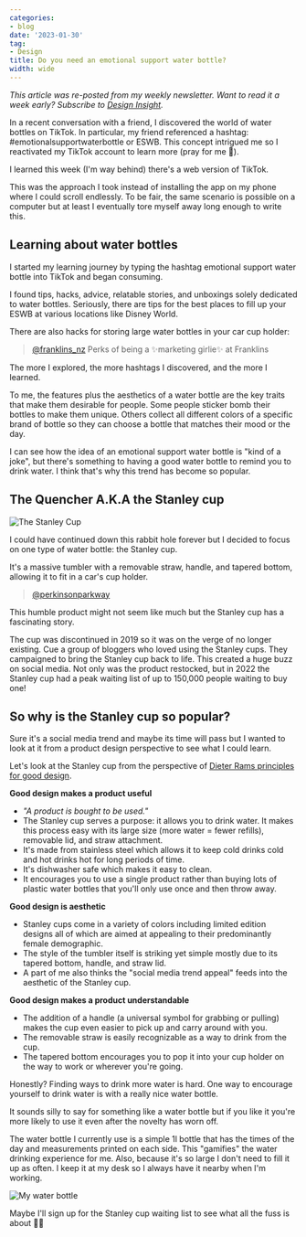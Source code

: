 ```yaml
---
categories:
- blog
date: '2023-01-30'
tag:
- Design
title: Do you need an emotional support water bottle?
width: wide
---
```


*This article was re-posted from my weekly newsletter. Want to read it a week early? Subscribe to [Design Insight](https://designinsight.substack.com/).*

In a recent conversation with a friend, I discovered the world of water bottles on TikTok. In particular, my friend referenced a hashtag: #emotionalsupportwaterbottle or ESWB. This concept intrigued me so I reactivated my TikTok account to learn more (pray for me 🙏).

I learned this week (I'm way behind) there's a web version of TikTok. 

This was the approach I took instead of installing the app on my phone where I could scroll endlessly. To be fair, the same scenario is possible on a computer but at least I eventually tore myself away long enough to write this.

## Learning about water bottles

I started my learning journey by typing the hashtag emotional support water bottle into TikTok and began consuming. 

I found tips, hacks, advice, relatable stories, and unboxings solely dedicated to water bottles. Seriously, there are tips for the best places to fill up your ESWB at various locations like Disney World. 

There are also hacks for storing large water bottles in your car cup holder:

<blockquote class="tiktok-embed" cite="https://www.tiktok.com/@franklins_nz/video/7188015606719941890" data-video-id="7188015606719941890" style="max-width: 605px;min-width: 325px;" > <section> <a target="_blank" title="@franklins_nz" href="https://www.tiktok.com/@franklins_nz?refer=embed">@franklins_nz</a> Perks of being a ✨marketing girlie✨ at Franklins </section> </blockquote> <script async src="https://www.tiktok.com/embed.js"></script>

The more I explored, the more hashtags I discovered, and the more I learned.

To me, the features plus the aesthetics of a water bottle are the key traits that make them desirable for people. Some people sticker bomb their bottles to make them unique. Others collect all different colors of a specific brand of bottle so they can choose a bottle that matches their mood or the day.

I can see how the idea of an emotional support water bottle is "kind of a joke", but there's something to having a good water bottle to remind you to drink water. I think that's why this trend has become so popular.

## The Quencher A.K.A the Stanley cup

![The Stanley Cup](/assets/images/2023/MXA23004/DIN084.png)

I could have continued down this rabbit hole forever but I decided to focus on one type of water bottle: the Stanley cup.

It's a massive tumbler with a removable straw, handle, and tapered bottom, allowing it to fit in a car's cup holder.

<blockquote class="tiktok-embed" cite="https://www.tiktok.com/@perkinsonparkway/video/7074717845023690026" data-video-id="7074717845023690026" style="max-width: 605px;min-width: 325px;" > <section> <a target="_blank" title="@perkinsonparkway" href="https://www.tiktok.com/@perkinsonparkway?refer=embed">@perkinsonparkway</a></section> </blockquote>

This humble product might not seem like much but the Stanley cup has a fascinating story.

The cup was discontinued in 2019 so it was on the verge of no longer existing. Cue a group of bloggers who loved using the Stanley cups. They campaigned to bring the Stanley cup back to life. This created a huge buzz on social media. Not only was the product restocked, but in 2022 the Stanley cup had a peak waiting list of up to 150,000 people waiting to buy one!

## So why is the Stanley cup so popular?

Sure it's a social media trend and maybe its time will pass but I wanted to look at it from a product design perspective to see what I could learn.

Let's look at the Stanley cup from the perspective of [Dieter Rams principles for good design](https://www.vitsoe.com/us/about/good-design). 

**Good design makes a product useful**
- *"A product is bought to be used."*
- The Stanley cup serves a purpose: it allows you to drink water. It makes this process easy with its large size (more water = fewer refills), removable lid, and straw attachment.
- It's made from stainless steel which allows it to keep cold drinks cold and hot drinks hot for long periods of time.
- It's dishwasher safe which makes it easy to clean.
- It encourages you to use a single product rather than buying lots of plastic water bottles that you'll only use once and then throw away.

**Good design is aesthetic**
- Stanley cups come in a variety of colors including limited edition designs all of which are aimed at appealing to their predominantly female demographic.
- The style of the tumbler itself is striking yet simple mostly due to its tapered bottom, handle, and straw lid.
- A part of me also thinks the "social media trend appeal" feeds into the aesthetic of the Stanley cup.

**Good design makes a product understandable**
- The addition of a handle (a universal symbol for grabbing or pulling) makes the cup even easier to pick up and carry around with you.
- The removable straw is easily recognizable as a way to drink from the cup.
- The tapered bottom encourages you to pop it into your cup holder on the way to work or wherever you're going.

Honestly? Finding ways to drink more water is hard. One way to encourage yourself to drink water is with a really nice water bottle. 

It sounds silly to say for something like a water bottle but if you like it you're more likely to use it even after the novelty has worn off.

The water bottle I currently use is a simple 1l bottle that has the times of the day and measurements printed on each side. This "gamifies" the water drinking experience for me. Also, because it's so large I don't need to fill it up as often. I keep it at my desk so I always have it nearby when I'm working.

![My water bottle](/assets/images/2023/MXA23004/my-water-bottle.jpeg)

Maybe I'll sign up for the Stanley cup waiting list to see what all the fuss is about 🤔😅